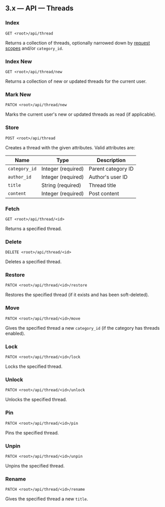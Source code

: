 ## 3.x — API — Threads

### Index

```
GET <root>/api/thread
```

Returns a collection of threads, optionally narrowed down by [request scopes](3.x/api/request-scopes.md) and/or `category_id`.

### Index New

```
GET <root>/api/thread/new
```

Returns a collection of new or updated threads for the current user.

### Mark New

```
PATCH <root>/api/thread/new
```

Marks the current user's new or updated threads as read (if applicable).

### Store

```
POST <root>/api/thread
```

Creates a thread with the given attributes. Valid attributes are:

| Name             | Type               | Description        |
|------------------|--------------------|--------------------|
| `category_id`    | Integer (required) | Parent category ID |
| `author_id`      | Integer (required) | Author's user ID   |
| `title`          | String (required)  | Thread title       |
| `content`        | Integer (required) | Post content       |

### Fetch

```
GET <root>/api/thread/<id>
```

Returns a specified thread.

### Delete

```
DELETE <root>/api/thread/<id>
```

Deletes a specified thread.

### Restore

```
PATCH <root>/api/thread/<id>/restore
```

Restores the specified thread (if it exists and has been soft-deleted).

### Move

```
PATCH <root>/api/thread/<id>/move
```

Gives the specified thread a new `category_id` (if the category has threads enabled).

### Lock

```
PATCH <root>/api/thread/<id>/lock
```

Locks the specified thread.

### Unlock

```
PATCH <root>/api/thread/<id>/unlock
```

Unlocks the specified thread.

### Pin

```
PATCH <root>/api/thread/<id>/pin
```

Pins the specified thread.

### Unpin

```
PATCH <root>/api/thread/<id>/unpin
```

Unpins the specified thread.

### Rename

```
PATCH <root>/api/thread/<id>/rename
```

Gives the specified thread a new `title`.
